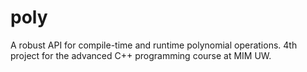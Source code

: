 # poly
A robust API for compile-time and runtime polynomial operations. 4th project for the advanced C++ programming course at MIM UW.
